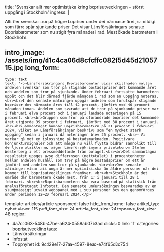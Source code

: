 title: 'Svenskar allt mer optimistiska kring boprisutvecklingen – störst uppgång i Stockholm'
ingress: |
  <p>Allt fler svenskar tror på högre bopriser under det närmaste året, samtidigt som färre spår sjunkande priser. Det visar Länsförsäkringars senaste Boprisbarometer som nu stigit fyra månader i rad. Mest ökade barometern i Stockholm.
  </p>
  
intro_image: /assets/img/d1c4ca06d8cfcffc082f5d45d2105715.jpg
long_form:
  -
    type: text
    text: '<p>Länsförsäkringars Boprisbarometer visar skillnaden mellan andelen svenskar som tror på stigande bostadspriser det kommande året och andelen som tror på sjunkande. Under februari fortsatte barometern uppåt och det blir därmed fjärde månaden i rad som en uppgång noteras. <br><br>I den senaste mätningen uppgår andelen som förutspår stigande bopriser det närmaste året till 42 procent, jämfört med 40 procent månaden innan. Andelen som svarade att de tror på sjunkande priser var i februari elva procent och i januari landade noteringen på 15 procent. <br><br>Gruppen som tror på oförändrade bopriser det kommande året utgjorde 39 procent i februari, jämfört med 38 procent i januari. <br><br>Sammantaget hamnar Boprisbarometern på 31 procent i februari 2024, vilket av Länsförsäkringar beskrivs som “en mycket stark uppgång” sedan i januari då noteringen blev 25 procent. <br>– Vi verkar gå mot en islossning på bostadsmarknaden. Positivare konjunktursignaler och att många nu vill flytta bidrar sannolikt till de ljusa utsikterna, säger Länsförsäkringars privatekonom Stefan Westerberg i ett pressmeddelande från bolaget.<br><br>Det sammantagna resultatet uppges avse differensen (nettotalet) i procentenheter mellan andelen hushåll som tror på högre bostadspriser om ett år jämfört med andelen som tror på sjunkande. <br><br>Den senaste mätningen visar att unga är mer optimistiska än äldre personer när det kommer till boprisutvecklingen framöver. <br><br>Stockholm är det område där barometern ökade mest, från 17 i januari till 28 i februari. <br><br>Boprisbarometern ska vara baserad på statistik från analysföretaget Infostat. Den senaste undersökningen besvarades av en slumpmässigt utvald webbpanel med 1 500 personer och den genomfördes under perioden 12–20 februari 2024.</p>'
template: articles/article
sponsored: false
hide_from_home: false
artikel_typ: nyhet
views: 115
puff_font_size: 24
article_font_size: 24
topnews_font_size: 48
region:
  - 4a7cc063-548b-47be-a624-0558ab07b3ad
clicks: 0
link: '1'
categories: boprisutveckling
tags:
  - Länsförsäkringar
  - Infostat
  - Toppnyhet
id: 9cd29e17-27aa-4597-8eac-e74f65d3c754
